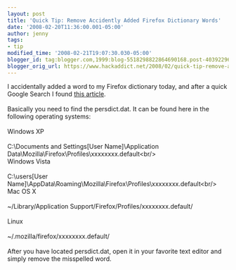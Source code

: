 ```yaml
---
layout: post
title: 'Quick Tip: Remove Accidently Added Firefox Dictionary Words'
date: '2008-02-20T11:36:00.001-05:00'
author: jenny
tags:
- tip
modified_time: '2008-02-21T19:07:30.030-05:00'
blogger_id: tag:blogger.com,1999:blog-5518298822864690168.post-4039229600054737171
blogger_orig_url: https://www.hackaddict.net/2008/02/quick-tip-remove-accidently-firefox.html
---
```


I accidentally added a word to my Firefox dictionary today, and after a quick Google Search I found <a href="http://provisionit.blogspot.com/2007/05/edit-firefox-custom-dictionary.html">this article</a>.<br/><br/>Basically you need to find the persdict.dat.  It can be found here in the following operating systems:<br/><br/>Windows XP<br/><br/>C:\Documents and Settings\[User Name]\Application Data\Mozilla\Firefox\Profiles\xxxxxxxx.default\<br/><br/>Windows Vista<br/><br/>C:\users\[User Name]\AppData\Roaming\Mozilla\Firefox\Profiles\xxxxxxxx.default\<br/><br/>Mac OS X<br/><br/>~/Library/Application Support/Firefox/Profiles/xxxxxxxx.default/<br/><br/>Linux<br/><br/>~/.mozilla/firefox/xxxxxxxx.default/<br/><br/>After you have located persdict.dat, open it in your favorite text editor and simply remove the misspelled word.